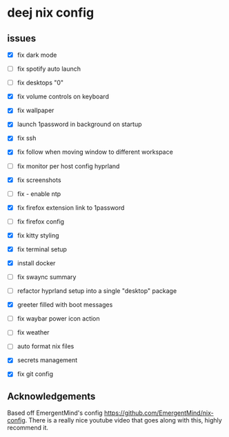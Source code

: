 
# deej nix config

## issues

- [x] fix dark mode
- [ ] fix spotify auto launch
- [ ] fix desktops "0"
- [x] fix volume controls on keyboard
- [x] fix wallpaper
- [x] launch 1password in background on startup
- [x] fix ssh
- [x] fix follow when moving window to different workspace
- [ ] fix monitor per host config hyprland
- [x] fix screenshots
- [ ] fix - enable ntp
- [x] fix firefox extension link to 1password
- [ ] fix firefox config
- [x] fix kitty styling
- [x] fix terminal setup
- [x] install docker
- [ ] fix swaync summary
- [ ] refactor hyprland setup into a single "desktop" package
- [x] greeter filled with boot messages
- [ ] fix waybar power icon action
- [ ] fix weather
- [ ] auto format nix files
- [x] secrets management
- [x] fix git config
 



## Acknowledgements

Based off EmergentMind's config https://github.com/EmergentMind/nix-config. There is a really nice youtube video that goes along with this, highly recommend it. 